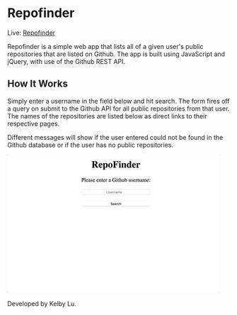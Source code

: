 # Repofinder

Live: [Repofinder](http://kelbylu.me/repofinder/)

Repofinder is a simple web app that lists all of a given user's public repositories that are listed on Github. The app is built using JavaScript and jQuery, with use of the Github REST API.

## How It Works

Simply enter a username in the field below and hit search. The form fires off a query on submit to the Github API for all public repositories from that user. The names of the repositories are listed below as direct links to their respective pages.

Different messages will show if the user entered could not be found in the Github database or if the user has no public repositories.

![Pxlgram](./repofinder.gif)

Developed by Kelby Lu.
